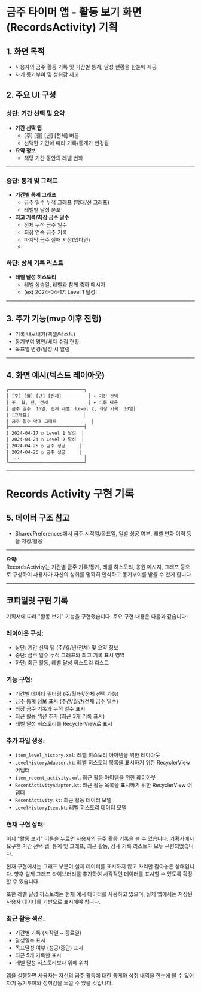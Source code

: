 # 금주 타이머 앱 - 활동 보기 화면(RecordsActivity) 기획

## 1. 화면 목적
- 사용자의 금주 활동 기록 및 기간별 통계, 달성 현황을 한눈에 제공
- 자기 동기부여 및 성취감 제고

## 2. 주요 UI 구성

### 상단: 기간 선택 및 요약
- **기간 선택 탭**
    - [주] [월] [년] [전체]  버튼
    - 선택한 기간에 따라 기록/통계가 변경됨
- **요약 정보**
    - 해당 기간 동안의 레벨 변화

---
### 중단: 통계 및 그래프
- **기간별 통계 그래프**
    - 금주 일수 누적 그래프 (막대/선 그래프)
    - 레벨별 달성 분포
- **최고 기록/최장 금주 일수**
    - 전체 누적 금주 일수
    - 최장 연속 금주 기록
    - 마지막 금주 실패 시점(있다면)
    - 
### 하단: 상세 기록 리스트

- **레벨 달성 히스토리**
    - 레벨 상승일, 레벨과 함께 축하 메시지
    - (ex) 2024-04-17: Level 1 달성!

---

## 3. 추가 기능(mvp 이후 진행)
- 기록 내보내기(엑셀/텍스트)
- 동기부여 명언/배지 수집 현황
- 목표일 변경/달성 시 알림

---

## 4. 화면 예시(텍스트 레이아웃)

```
┌────────────────────────────┐
│ [주] [월] [년] [전체]          │ ← 기간 선택
│ 주, 월, 년, 전체               │ ← 드롭 다운
│ 금주 일수: 15일, 현재 레벨: Level 2, 최장 기록: 30일│
│ [그래프]                    │
│ 금주 일수 막대 그래프             │
├────────────────────────────┤
│ 2024-04-17 ○ Level 1 달성  │
│ 2024-04-24 ○ Level 2 달성  │
│ 2024-04-25 ○ 금주 성공     │
│ 2024-04-26 ○ 금주 성공     │
│ ...                        │
└────────────────────────────┘
```

---

# Records Activity 구현 기록

## 5. 데이터 구조 참고
- SharedPreferences에서 금주 시작일/목표일, 일별 성공 여부, 레벨 변화 이력 등을 저장/활용

---

**요약:**  
RecordsActivity는 기간별 금주 기록/통계, 레벨 히스토리, 응원 메시지, 그래프 등으로 구성하여 사용자가 자신의 성취를 명확히 인식하고 동기부여를 받을 수 있게 합니다.

---

## 코파일럿 구현 기록

기획서에 따라 "활동 보기" 기능을 구현했습니다. 주요 구현 내용은 다음과 같습니다:

### 레이아웃 구성:
- 상단: 기간 선택 탭 (주/월/년/전체) 및 요약 정보
- 중단: 금주 일수 누적 그래프와 최고 기록 표시 영역
- 하단: 최근 활동, 레벨 달성 히스토리 리스트

### 기능 구현:
- 기간별 데이터 필터링 (주/월/년/전체 선택 가능)
- 금주 통계 정보 표시 (주간/월간/전체 금주 일수)
- 최장 금주 기록과 누적 일수 표시
- 최근 활동 섹션 추가 (최근 3개 기록 표시)
- 레벨 달성 히스토리를 RecyclerView로 표시

### 추가 파일 생성:
- `item_level_history.xml`: 레벨 히스토리 아이템을 위한 레이아웃
- `LevelHistoryAdapter.kt`: 레벨 히스토리 목록을 표시하기 위한 RecyclerView 어댑터
- `item_recent_activity.xml`: 최근 활동 아이템을 위한 레이아웃  
- `RecentActivityAdapter.kt`: 최근 활동 목록을 표시하기 위한 RecyclerView 어댑터
- `RecentActivity.kt`: 최근 활동 데이터 모델
- `LevelHistoryItem.kt`: 레벨 히스토리 데이터 모델

### 현재 구현 상태:
이제 "활동 보기" 버튼을 누르면 사용자의 금주 활동 기록을 볼 수 있습니다. 기획서에서 요구한 기간 선택 탭, 통계 및 그래프, 최근 활동, 상세 기록 리스트가 모두 구현되었습니다.

현재 구현에서는 그래프 부분이 실제 데이터를 표시하지 않고 자리만 잡아놓은 상태입니다. 향후 실제 그래프 라이브러리를 추가하여 시각적인 데이터를 표시할 수 있도록 확장할 수 있습니다. 

또한 레벨 달성 히스토리는 현재 예시 데이터를 사용하고 있으며, 실제 앱에서는 저장된 사용자 데이터를 기반으로 표시해야 합니다.

### 최근 활동 섹션:
- 기간별 기록 (시작일 ~ 종료일)
- 달성일수 표시
- 목표달성 여부 (성공/중단) 표시
- 최근 5개 기록만 표시
- 레벨 달성 히스토리보다 위에 위치

앱을 실행하면 사용자는 자신의 금주 활동에 대한 통계와 성취 내역을 한눈에 볼 수 있어 자기 동기부여와 성취감을 느낄 수 있을 것입니다.